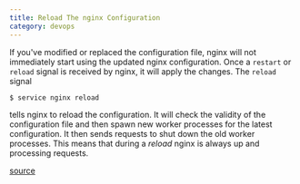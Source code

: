 ```yaml
---
title: Reload The nginx Configuration
category: devops
---
```



If you've modified or replaced the configuration file, nginx will not
immediately start using the updated nginx configuration.
Once a `restart` or `reload` signal is received by nginx, it
will apply the changes. The `reload` signal

```
$ service nginx reload
```

tells nginx to reload the configuration. It will check the validity of the
configuration file and then spawn new worker processes for the latest
configuration. It then sends requests to shut down the old worker processes.
This means that during a *reload* nginx is always up and processing
requests.

[source](http://nginx.org/en/docs/beginners_guide.html)
